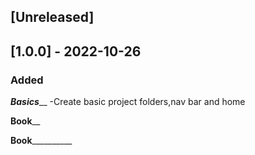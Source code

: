 
## [Unreleased]

## [1.0.0] - 2022-10-26
### Added

___________Basics_____________
-Create basic project folders,nav bar and home

____________Book______________


____________Book______________________
